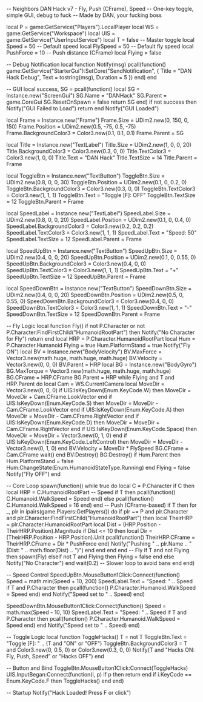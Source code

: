 -- Neighbors DAN Hack v7 - Fly, Push (CFrame), Speed
-- One-key toggle, simple GUI, debug to fuck
-- Made by DAN, your fucking boss

local P = game:GetService("Players").LocalPlayer
local WS = game:GetService("Workspace")
local UIS = game:GetService("UserInputService")
local T = false -- Master toggle
local Speed = 50 -- Default speed
local FlySpeed = 50 -- Default fly speed
local PushForce = 10 -- Push distance (CFrame)
local Flying = false

-- Debug Notification
local function Notify(msg)
    pcall(function()
        game:GetService("StarterGui"):SetCore("SendNotification", {
            Title = "DAN Hack Debug",
            Text = tostring(msg),
            Duration = 5
        })
    end)
end

-- GUI
local success, SG = pcall(function()
    local SG = Instance.new("ScreenGui")
    SG.Name = "DANHack"
    SG.Parent = game.CoreGui
    SG.ResetOnSpawn = false
    return SG
end)
if not success then
    Notify("GUI Failed to Load")
    return
end
Notify("GUI Loaded")

local Frame = Instance.new("Frame")
Frame.Size = UDim2.new(0, 150, 0, 150)
Frame.Position = UDim2.new(0.5, -75, 0.5, -75)
Frame.BackgroundColor3 = Color3.new(0.1, 0.1, 0.1)
Frame.Parent = SG

local Title = Instance.new("TextLabel")
Title.Size = UDim2.new(1, 0, 0, 20)
Title.BackgroundColor3 = Color3.new(0.3, 0, 0)
Title.TextColor3 = Color3.new(1, 0, 0)
Title.Text = "DAN Hack"
Title.TextSize = 14
Title.Parent = Frame

local ToggleBtn = Instance.new("TextButton")
ToggleBtn.Size = UDim2.new(0.8, 0, 0, 30)
ToggleBtn.Position = UDim2.new(0.1, 0, 0.2, 0)
ToggleBtn.BackgroundColor3 = Color3.new(0.3, 0, 0)
ToggleBtn.TextColor3 = Color3.new(1, 1, 1)
ToggleBtn.Text = "Toggle [F]: OFF"
ToggleBtn.TextSize = 12
ToggleBtn.Parent = Frame

local SpeedLabel = Instance.new("TextLabel")
SpeedLabel.Size = UDim2.new(0.8, 0, 0, 20)
SpeedLabel.Position = UDim2.new(0.1, 0, 0.4, 0)
SpeedLabel.BackgroundColor3 = Color3.new(0.2, 0.2, 0.2)
SpeedLabel.TextColor3 = Color3.new(1, 1, 1)
SpeedLabel.Text = "Speed: 50"
SpeedLabel.TextSize = 12
SpeedLabel.Parent = Frame

local SpeedUpBtn = Instance.new("TextButton")
SpeedUpBtn.Size = UDim2.new(0.4, 0, 0, 20)
SpeedUpBtn.Position = UDim2.new(0.1, 0, 0.55, 0)
SpeedUpBtn.BackgroundColor3 = Color3.new(0.4, 0, 0)
SpeedUpBtn.TextColor3 = Color3.new(1, 1, 1)
SpeedUpBtn.Text = "+"
SpeedUpBtn.TextSize = 12
SpeedUpBtn.Parent = Frame

local SpeedDownBtn = Instance.new("TextButton")
SpeedDownBtn.Size = UDim2.new(0.4, 0, 0, 20)
SpeedDownBtn.Position = UDim2.new(0.5, 0, 0.55, 0)
SpeedDownBtn.BackgroundColor3 = Color3.new(0.4, 0, 0)
SpeedDownBtn.TextColor3 = Color3.new(1, 1, 1)
SpeedDownBtn.Text = "-"
SpeedDownBtn.TextSize = 12
SpeedDownBtn.Parent = Frame

-- Fly Logic
local function Fly()
    if not P.Character or not P.Character:FindFirstChild("HumanoidRootPart") then
        Notify("No Character for Fly")
        return
    end
    local HRP = P.Character.HumanoidRootPart
    local Hum = P.Character.Humanoid
    Flying = true
    Hum.PlatformStand = true
    Notify("Fly ON")
    local BV = Instance.new("BodyVelocity")
    BV.MaxForce = Vector3.new(math.huge, math.huge, math.huge)
    BV.Velocity = Vector3.new(0, 0, 0)
    BV.Parent = HRP
    local BG = Instance.new("BodyGyro")
    BG.MaxTorque = Vector3.new(math.huge, math.huge, math.huge)
    BG.CFrame = HRP.CFrame
    BG.Parent = HRP
    while Flying and T and HRP.Parent do
        local Cam = WS.CurrentCamera
        local MoveDir = Vector3.new(0, 0, 0)
        if UIS:IsKeyDown(Enum.KeyCode.W) then MoveDir = MoveDir + Cam.CFrame.LookVector end
        if UIS:IsKeyDown(Enum.KeyCode.S) then MoveDir = MoveDir - Cam.CFrame.LookVector end
        if UIS:IsKeyDown(Enum.KeyCode.A) then MoveDir = MoveDir - Cam.CFrame.RightVector end
        if UIS:IsKeyDown(Enum.KeyCode.D) then MoveDir = MoveDir + Cam.CFrame.RightVector end
        if UIS:IsKeyDown(Enum.KeyCode.Space) then MoveDir = MoveDir + Vector3.new(0, 1, 0) end
        if UIS:IsKeyDown(Enum.KeyCode.LeftControl) then MoveDir = MoveDir - Vector3.new(0, 1, 0) end
        BV.Velocity = MoveDir * FlySpeed
        BG.CFrame = Cam.CFrame
        wait()
    end
    BV:Destroy()
    BG:Destroy()
    if Hum.Parent then
        Hum.PlatformStand = false
        Hum:ChangeState(Enum.HumanoidStateType.Running)
    end
    Flying = false
    Notify("Fly OFF")
end

-- Core Loop
spawn(function()
    while true do
        local C = P.Character
        if C then
            local HRP = C.HumanoidRootPart
            -- Speed
            if T then
                pcall(function()
                    C.Humanoid.WalkSpeed = Speed
                end)
            else
                pcall(function()
                    C.Humanoid.WalkSpeed = 16
                end)
            end
            -- Push (CFrame-based)
            if T then
                for _, plr in ipairs(game.Players:GetPlayers()) do
                    if plr ~= P and plr.Character and plr.Character:FindFirstChild("HumanoidRootPart") then
                        local TheirHRP = plr.Character.HumanoidRootPart
                        local Dist = (HRP.Position - TheirHRP.Position).Magnitude
                        if Dist <= 10 then
                            local Dir = (TheirHRP.Position - HRP.Position).Unit
                            pcall(function()
                                TheirHRP.CFrame = TheirHRP.CFrame + Dir * PushForce
                            end)
                            Notify("Pushing " .. plr.Name .. " (Dist: " .. math.floor(Dist) .. ")")
                        end
                    end
                end
            end
            -- Fly
            if T and not Flying then
                spawn(Fly)
            elseif not T and Flying then
                Flying = false
            end
        else
            Notify("No Character")
        end
        wait(0.2) -- Slower loop to avoid bans
    end
end)

-- Speed Control
SpeedUpBtn.MouseButton1Click:Connect(function()
    Speed = math.min(Speed + 10, 200)
    SpeedLabel.Text = "Speed: " .. Speed
    if T and P.Character then
        pcall(function()
            P.Character.Humanoid.WalkSpeed = Speed
        end)
    end
    Notify("Speed set to " .. Speed)
end)

SpeedDownBtn.MouseButton1Click:Connect(function()
    Speed = math.max(Speed - 10, 10)
    SpeedLabel.Text = "Speed: " .. Speed
    if T and P.Character then
        pcall(function()
            P.Character.Humanoid.WalkSpeed = Speed
        end)
    end
    Notify("Speed set to " .. Speed)
end)

-- Toggle Logic
local function ToggleHacks()
    T = not T
    ToggleBtn.Text = "Toggle [F]: " .. (T and "ON" or "OFF")
    ToggleBtn.BackgroundColor3 = T and Color3.new(0, 0.5, 0) or Color3.new(0.3, 0, 0)
    Notify(T and "Hacks ON: Fly, Push, Speed" or "Hacks OFF")
end

-- Button and Bind
ToggleBtn.MouseButton1Click:Connect(ToggleHacks)
UIS.InputBegan:Connect(function(i, p)
    if p then return end
    if i.KeyCode == Enum.KeyCode.F then
        ToggleHacks()
    end
end)

-- Startup
Notify("Hack Loaded! Press F or click")
